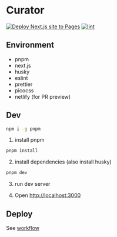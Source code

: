 # Curator

[![Deploy Next.js site to Pages](https://github.com/joe-brothers/curator/actions/workflows/deploy.yml/badge.svg?event=push)](https://github.com/joe-brothers/curator/actions/workflows/deploy.yml)
[![lint](https://github.com/joe-brothers/curator/actions/workflows/lint.yml/badge.svg?event=push)](https://github.com/joe-brothers/curator/actions/workflows/lint.yml)

## Environment
- pnpm
- next.js
- husky
- eslint
- prettier
- picocss
- netlify (for PR preview)

## Dev
```bash
npm i -g pnpm
```
1. install pnpm

```bash
pnpm install
```
2. install dependencies (also install husky)

```bash
pnpm dev
```
3. run dev server

4. Open [http://localhost:3000](http://localhost:3000)

## Deploy

See [workflow](.github/workflows/deploy.yml)
